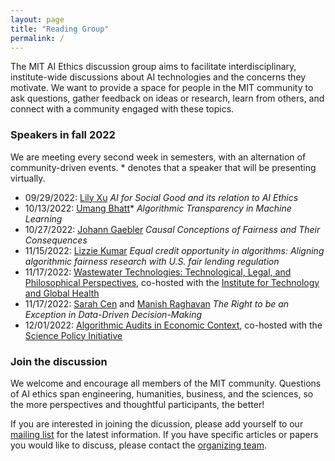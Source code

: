 ```yaml
---
layout: page
title: "Reading Group"
permalink: /
---
```


The MIT AI Ethics discussion group aims to facilitate interdisciplinary, institute-wide discussions about AI technologies and the concerns they motivate. We want to provide a space for people in the MIT community to ask questions, gather feedback on ideas or research, learn from others, and connect with a community engaged with these topics.

### Speakers in fall 2022

We are meeting every second week in semesters, with an alternation of community-driven events. * denotes that a speaker that will be presenting virtually.

* 09/29/2022: [Lily Xu](https://lily-x.github.io/) _AI for Social Good and its relation to AI Ethics_
* 10/13/2022: [Umang Bhatt](https://umangsbhatt.github.io/)* _Algorithmic Transparency in Machine Learning_
* 10/27/2022: [Johann Gaebler](https://www.jgaeb.com/) _Causal Conceptions of Fairness and Their Consequences_
* 11/15/2022: [Lizzie Kumar](https://www.iekumar.com) _Equal credit opportunity in algorithms: Aligning algorithmic fairness research with U.S. fair lending regulation_
* 11/17/2022: [Wastewater Technologies: Technological, Legal, and Philosophical Perspectives](https://www.itgh.org/post/event-wastewater-surveillance-technology-ethical-legal-and-social-perspectives), co-hosted with the [Institute for Technology and Global Health](https://www.itgh.org/)
* 11/17/2022: [Sarah Cen](https://shcen.github.io) and [Manish Raghavan](https://mraghavan.github.io/) _The Right to be an Exception in Data-Driven Decision-Making_
* 12/01/2022: [Algorithmic Audits in Economic Context](https://mitaiethics.github.io/algorithmic_audits/), co-hosted with the [Science Policy Initiative](https://mitspi.squarespace.com/)

### Join the discussion

We welcome and encourage all members of the MIT community. Questions of AI ethics span engineering, humanities, business, and the sciences, so the more perspectives and thoughtful participants, the better! 

If you are interested in joining the dicussion, please add yourself to our [mailing list](https://mailman.mit.edu/mailman/listinfo/ai-ethics) for the latest information. If you have specific articles or papers you would like to discuss, please contact the [organizing team](https://mitaiethics.github.io/organizers). 
